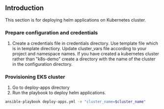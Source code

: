 ## Introduction
This section is for deploying helm applications on  Kubernetes cluster.

### Prepare configuration and credentials
1. Create a credentials file in credentials directory. Use template file which is in template directiory. Update cluster_vars file according to your project and namespace names. If you have created a kubernetes cluster rather than "k8s-demo" create a directory with the name of the cluster in the configuration directory.

### Provisioning EKS cluster
1. Go to deploy-apps directory
2. Run the playbook to deploy helm applications.

```sh
ansible-playbook deploy-apps.yml -e "cluster_name=$cluster_name"
```
